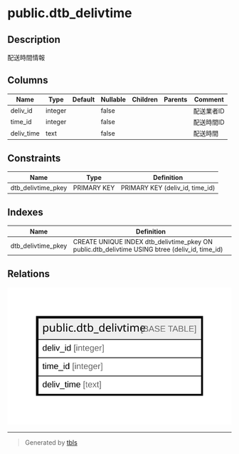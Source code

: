 # public.dtb_delivtime

## Description

配送時間情報

## Columns

| Name | Type | Default | Nullable | Children | Parents | Comment |
| ---- | ---- | ------- | -------- | -------- | ------- | ------- |
| deliv_id | integer |  | false |  |  | 配送業者ID |
| time_id | integer |  | false |  |  | 配送時間ID |
| deliv_time | text |  | false |  |  | 配送時間 |

## Constraints

| Name | Type | Definition |
| ---- | ---- | ---------- |
| dtb_delivtime_pkey | PRIMARY KEY | PRIMARY KEY (deliv_id, time_id) |

## Indexes

| Name | Definition |
| ---- | ---------- |
| dtb_delivtime_pkey | CREATE UNIQUE INDEX dtb_delivtime_pkey ON public.dtb_delivtime USING btree (deliv_id, time_id) |

## Relations

![er](public.dtb_delivtime.svg)

---

> Generated by [tbls](https://github.com/k1LoW/tbls)
